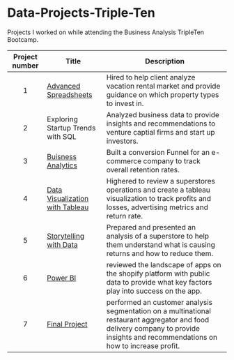# Data-Projects-Triple-Ten
Projects I worked on while attending the Business Analysis TripleTen Bootcamp.


| Project number | Title | Description |
| :-----------: | ----------- |----------- |
| 1 | [Advanced Spreadsheets](https://docs.google.com/spreadsheets/d/1V4TNZa-MtSsUjVMUT5ea-GXqG9zoerhzT8d4qUTmpJU/edit?usp=sharing) | Hired to help client analyze vacation rental market and provide guidance on which property types to invest in. |
| 2 | Exploring Startup Trends with SQL | Analyzed business data to provide insights and recommendations to venture captial firms and start up investors. |
| 3 | [Buisness Analytics](https://docs.google.com/spreadsheets/d/1_BdEoqjNYe9zkC-V4qPOWxdxSx7AySdY5olNfGU0e4I/edit?usp=sharing) | Built a conversion Funnel for an e-commerce company to track overall retention rates. |
| 4 | [Data Visualization with Tableau](https://public.tableau.com/app/profile/greg.rogers7827/viz/GregRogers-Sprint4Projectaddedfilters2/SpecificProductProfitandLoss?publish=yes)| Highered to review a superstores operations and create a tableau visualization to track profits and losses, advertising metrics and return rate. |
| 5 | [Storytelling with Data](https://public.tableau.com/app/profile/greg.rogers7827/viz/sprint5projectposttutor2/Dashboard1?publish=yes) | Prepared and presented an analysis of a superstore to help them understand what is causing returns and how to reduce them. |
| 6 | [Power BI](https://app.powerbi.com/groups/me/reports/cdba6419-7543-4426-bd10-aba964a2836a/ee48519727c82064cc78?experience=power-bi) | reviewed the landscape of apps on the shopify platform with public data to provide what key factors play into success on the app. |
| 7 | [Final Project](https://app.powerbi.com/groups/me/reports/79f12e97-1b68-477d-a3b3-ebba9e69f41e/8276eea9720d70064f94?experience=power-bi) | performed an customer analysis segmentation on a multinational restaurant aggregator and food delivery company to provide insights and recommendations on how to increase profit. |
